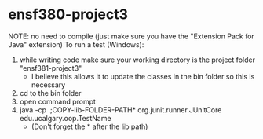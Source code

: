 # ensf380-project3

NOTE: no need to compile (just make sure you have the "Extension Pack for Java" extension)
To run a test (Windows):
1. while writing code make sure your working directory is the project folder "ensf381-project3"
    - I believe this allows it to update the classes in the bin folder so this is necessary
2. cd to the bin folder
3. open command prompt
4. java -cp .;COPY-lib-FOLDER-PATH\* org.junit.runner.JUnitCore edu.ucalgary.oop.TestName
    - (Don't forget the \* after the lib path)